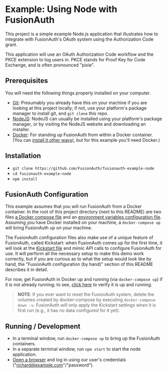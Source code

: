 # Example: Using Node with FusionAuth
This project is a simple example Node.js application that illustrates how to integrate with FusionAuth's OAuth system using the Authorization Code grant.

This application will use an OAuth Authorization Code workflow and the PKCE extension to log users in. PKCE stands for Proof Key for Code Exchange, and is often pronounced "pixie".

## Prerequisites
You will need the following things properly installed on your computer.

* [Git](http://git-scm.com/): Presumably you already have this on your machine if you are looking at this project locally; if not, use your platform's package manager to install git, and `git clone` this repo.
* [NodeJS](https://nodejs.org): NodeJS can usually be installed using your platform's package manager, or by visiting the NodeJS website and downloading an installer.
* [Docker](https://www.docker.com): For standing up FusionAuth from within a Docker container. (You can [install it other ways](https://fusionauth.io/docs/v1/tech/installation-guide/)(, but for this example you'll need Docker.)

## Installation
* `git clone https://github.com/FusionAuth/fusionauth-example-node`
* `cd fusionauth-example-node`
* `npm install`

## FusionAuth Configuration
This example assumes that you will run FusionAuth from a Docker container. In the root of this project directory (next to this README) are two files [a Docker compose file](./docker-compose.yml) and an [environment variables configuration file](./.env). Assuming you have Docker installed on your machine, a `docker-compose up` will bring FusionAuth up on your machine.

The FusionAuth configuration files also make use of a unique feature of FusionAuth, called Kickstart: when FusionAuth comes up for the first time, it will look at the [Kickstart file](./kickstart/kickstart.json) and mimic API calls to configure FusionAuth for use. It will perform all the necessary setup to make this demo work correctly, but if you are curious as to what the setup would look like by hand, the "FusionAuth configuration (by hand)" section of this README describes it in detail.

For now, get FusionAuth in Docker up and running (via `docker-compose up`) if it is not already running; to see, [click here](http://localhost:9011/) to verify it is up and running.

> **NOTE**: If you ever want to reset the FusionAuth system, delete the volumes created by docker-compose by executing `docker-compose down -v`. FusionAuth will only apply the Kickstart settings when it is first run (e.g., it has no data configured for it yet).


## Running / Development

* In a terminal window, run `docker-compose up` to bring up the FusionAuth containers.
* In a separate terminal window, run `npm start` to start the node application.
* [Open a browser](http://localhost:3000) and log in using our user's credentials ("richard@example.com"/"password").

